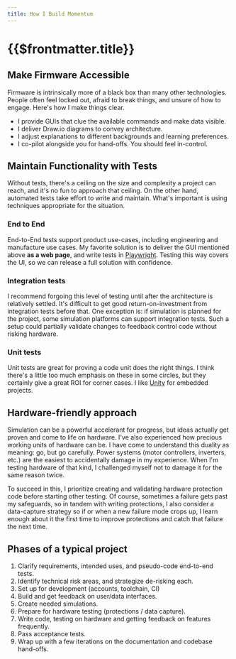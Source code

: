 ```yaml
---
title: How I Build Momentum
---
```


# {{$frontmatter.title}}

## Make Firmware Accessible
Firmware is intrinsically more of a black box than many other technologies.  People often feel locked out, afraid to break things, and unsure of how to engage.  Here's how I make things clear.

- I provide GUIs that clue the available commands and make data visible.
- I deliver Draw.io diagrams to convey architecture.
- I adjust explanations to different backgrounds and learning preferences.
- I co-pilot alongside you for hand-offs.  You should feel in-control.

## Maintain Functionality with Tests
Without tests, there's a ceiling on the size and complexity a project can reach, and it's no fun to approach that ceiling.  On the other hand, automated tests take effort to write and maintain.  What's important is using techniques appropriate for the situation.

### End to End
End-to-End tests support product use-cases, including engineering and manufacture use cases.  My favorite solution is to deliver the GUI mentioned above **as a web page**, and write tests in [Playwright][1].  Testing this way covers the UI, so we can release a full solution with confidence. 

### Integration tests
I recommend forgoing this level of testing until after the architecture is relatively settled.  It's difficult to get good return-on-investment from integration tests before that.  One exception is: if simulation is planned for the project, some simulation platforms can support integration tests.  Such a setup could partially validate changes to feedback control code without risking hardware.

### Unit tests
Unit tests are great for proving a code unit does the right things.  I think there's a little too much emphasis on these in some circles, but they certainly give a great ROI for corner cases.  I like [Unity][2] for embedded projects.

## Hardware-friendly approach
Simulation can be a powerful accelerant for progress, but ideas actually get proven and come to life on hardware.  I've also experienced how precious working units of hardware can be.  I have come to understand this duality as meaning: go, but go carefully.  Power systems (motor controllers, inverters, etc.) are the easiest to accidentally damage in my experience.  When I'm testing hardware of that kind, I challenged myself not to damage it for the same reason twice.

To succeed in this, I prioritize creating and validating hardware protection code before starting other testing.  Of course, sometimes a failure gets past my safeguards, so in tandem with writing protections, I also consider a data-capture strategy so if or when a new failure mode crops up, I learn enough about it the first time to improve protections and catch that failure the next time.  

## Phases of a typical project
1. Clarify requirements, intended uses, and pseudo-code end-to-end tests.
1. Identify technical risk areas, and strategize de-risking each. 
1. Set up for development (accounts, toolchain, CI)
1. Build and get feedback on user/data interfaces.
1. Create needed simulations.
1. Prepare for hardware testing (protections / data capture). 
1. Write code, testing on hardware and getting feedback on features frequently. 
1. Pass acceptance tests.
1. Wrap up with a few iterations on the documentation and codebase hand-offs. 

[1]: https://playwright.dev
[2]: https://www.throwtheswitch.org/unity